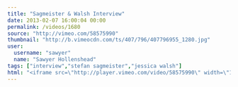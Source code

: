 ```yaml
---
title: "Sagmeister & Walsh Interview"
date: 2013-02-07 16:00:04 00:00
permalink: /videos/1680
source: "http://vimeo.com/58575990"
thumbnail: "http://b.vimeocdn.com/ts/407/796/407796955_1280.jpg"
user:
  username: "sawyer"
  name: "Sawyer Hollenshead"
tags: ["interview","stefan sagmeister","jessica walsh"]
html: "<iframe src=\"http://player.vimeo.com/video/58575990\" width=\"1280\" height=\"720\" frameborder=\"0\" webkitAllowFullScreen mozallowfullscreen allowFullScreen></iframe>"
---
```



